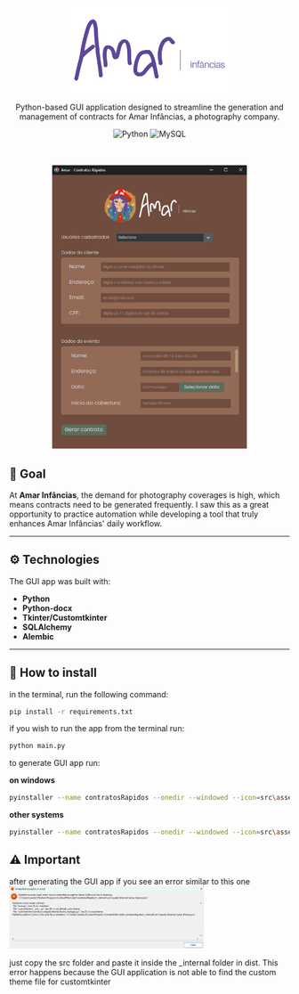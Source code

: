 <p align="center">
  <img src="./src/assets/logo.png" width="300" alt="Amar Logo" />
</p>

  <p align="center">Python-based GUI application designed to streamline the generation and management of contracts for Amar Infâncias, a photography company.</p>
    <p align="center">

<div align="center">

![Python](https://img.shields.io/badge/python-3670A0?style=for-the-badge&logo=python&logoColor=ffdd54)
![MySQL](https://img.shields.io/badge/mysql-4479A1.svg?style=for-the-badge&logo=mysql&logoColor=white)
</div>

<br>
<br>

<div align="center">

<img src="src/assets/project_example.png" width="350">

</div>

## 🎯 Goal
At <strong>Amar Infâncias</strong>, the demand for photography coverages is high, which means contracts need to be generated frequently. I saw this as a great opportunity to practice automation while developing a tool that truly enhances Amar Infâncias' daily workflow.

<hr>

## ⚙️ Technologies
The GUI app was built with:

- <strong>Python
- Python-docx
- Tkinter/Customtkinter
- SQLAlchemy
- Alembic</strong>

<hr>

## 💾 How to install
in the terminal, run the following command: 
```bash
pip install -r requirements.txt
```
if you wish to run the app from the terminal run:
```bash
python main.py
```
to generate GUI app run:

<strong>on windows</strong>
```bash
pyinstaller --name contratosRapidos --onedir --windowed --icon=src\assets\favicon.ico --add-data ".env;." main.py
```
<strong>other systems</strong>
```bash
pyinstaller --name contratosRapidos --onedir --windowed --icon=src\assets\favicon.ico --add-data ".env:." main.py
```
## ⚠️ Important
after generating the GUI app if you see an error similar to this one
<img src="src/assets/error_example.png" width="350">

just copy the src folder and paste it inside the _internal folder in dist. This error happens because the GUI application is not able to find the custom theme file for customtkinter